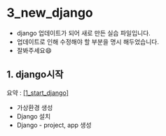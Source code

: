 # 3_new_django

- django 업데이트가 되어 새로 만든 실습 파일입니다.
- 업데이트로 인해 수정해야 할 부분을 명시 해두었습니다.
- 잘봐주세요:smile:

## 1. django시작
요약 : [[1_start_django]]()
- 가상환경 생성
- Django 설치
- Django - project, app 생성